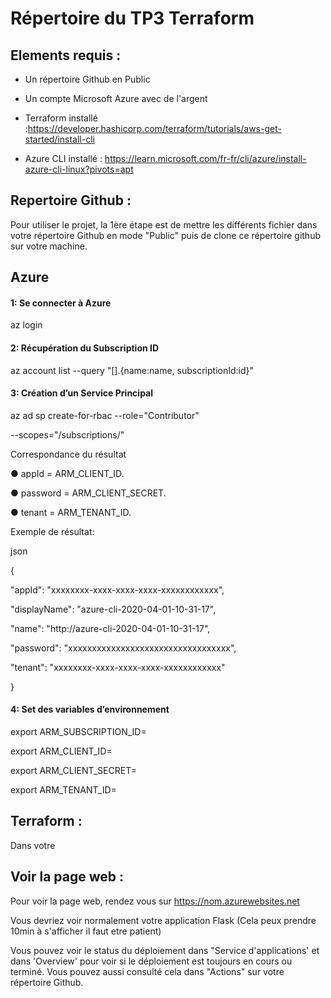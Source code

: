 # Répertoire du TP3 Terraform

## Elements requis :

- Un répertoire Github en Public
  
- Un compte Microsoft Azure avec de l'argent
  
- Terraform installé :https://developer.hashicorp.com/terraform/tutorials/aws-get-started/install-cli
  
- Azure CLI installé : https://learn.microsoft.com/fr-fr/cli/azure/install-azure-cli-linux?pivots=apt

## Repertoire Github :

Pour utiliser le projet, la 1ère étape est de mettre les différents fichier dans votre répertoire Github en mode "Public" puis de clone ce répertoire github sur votre machine.

## Azure

#### 1: Se connecter à Azure

az login

#### 2: Récupération du Subscription ID

az account list --query "[].{name:name, subscriptionId:id}"

#### 3: Création d’un Service Principal

az ad sp create-for-rbac --role="Contributor"

--scopes="/subscriptions/<YourSubscriptionId>"

Correspondance du résultat

● appId = ARM_CLIENT_ID.

● password = ARM_CLIENT_SECRET.

● tenant = ARM_TENANT_ID.

Exemple de résultat:

json

{

"appId": "xxxxxxxx-xxxx-xxxx-xxxx-xxxxxxxxxxxx",

"displayName": "azure-cli-2020-04-01-10-31-17",

"name": "http://azure-cli-2020-04-01-10-31-17",

"password": "xxxxxxxxxxxxxxxxxxxxxxxxxxxxxxxxxx",

"tenant": "xxxxxxxx-xxxx-xxxx-xxxx-xxxxxxxxxxxx"

}

#### 4: Set des variables d’environnement

export ARM_SUBSCRIPTION_ID=<SubscriptionId>

export ARM_CLIENT_ID=<appI>

export ARM_CLIENT_SECRET=<password>

export ARM_TENANT_ID=<tenant>



## Terraform :

Dans votre 

## Voir la page web :

Pour voir la page web, rendez vous sur https://nom.azurewebsites.net

Vous devriez voir normalement votre application Flask (Cela peux prendre 10min à s'afficher il faut etre patient)

Vous pouvez voir le status du déploiement dans "Service d'applications' et dans 'Overview' pour voir si le déploiement est toujours en cours ou terminé.
Vous pouvez aussi consulté cela dans "Actions" sur votre répertoire Github.
